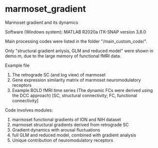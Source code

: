 # marmoset_gradient
Marmoset gradient and its dynamics

Software (Windows system):
MATLAB R2020a
ITK-SNAP version 3.8.0

Main processing codes were listed in the folder "/main_custom_code/".

Only "structural gradient anlysis, GLM and reduced model" were shown in demo.m, due to the large memory of functional fMRI data.

Example file
1. The retrograde SC (and log view) of marmoset
2. Gene expression similarity matrix of marmoset neuromodulatory receptors
3. Example BOLD fMRI time series (The dynamic FCs were derived using the DCC approach) 
[SC, structural connectivity; FC, functional connectivity]

Code involves modules:
1. marmoset functional gradients of ION and NIH dataset
2. marmoset structural gradients derived from retrograde SC
3. Gradient dynamics with arousal fluctuations
4. full GLM and reduced model, combined with gradient analysis
5. Unique contribution of neuromodulatory receptors
